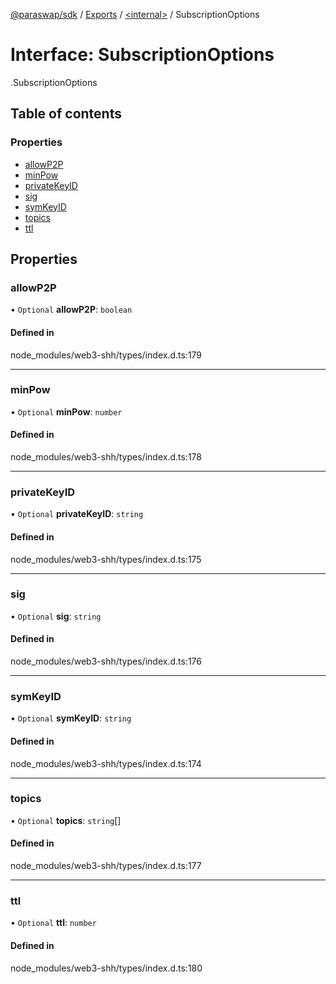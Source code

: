 [@paraswap/sdk](../README.md) / [Exports](../modules.md) / [<internal\>](../modules/internal_.md) / SubscriptionOptions

# Interface: SubscriptionOptions

[<internal>](../modules/internal_.md).SubscriptionOptions

## Table of contents

### Properties

- [allowP2P](internal_.SubscriptionOptions.md#allowp2p)
- [minPow](internal_.SubscriptionOptions.md#minpow)
- [privateKeyID](internal_.SubscriptionOptions.md#privatekeyid)
- [sig](internal_.SubscriptionOptions.md#sig)
- [symKeyID](internal_.SubscriptionOptions.md#symkeyid)
- [topics](internal_.SubscriptionOptions.md#topics)
- [ttl](internal_.SubscriptionOptions.md#ttl)

## Properties

### allowP2P

• `Optional` **allowP2P**: `boolean`

#### Defined in

node_modules/web3-shh/types/index.d.ts:179

___

### minPow

• `Optional` **minPow**: `number`

#### Defined in

node_modules/web3-shh/types/index.d.ts:178

___

### privateKeyID

• `Optional` **privateKeyID**: `string`

#### Defined in

node_modules/web3-shh/types/index.d.ts:175

___

### sig

• `Optional` **sig**: `string`

#### Defined in

node_modules/web3-shh/types/index.d.ts:176

___

### symKeyID

• `Optional` **symKeyID**: `string`

#### Defined in

node_modules/web3-shh/types/index.d.ts:174

___

### topics

• `Optional` **topics**: `string`[]

#### Defined in

node_modules/web3-shh/types/index.d.ts:177

___

### ttl

• `Optional` **ttl**: `number`

#### Defined in

node_modules/web3-shh/types/index.d.ts:180
